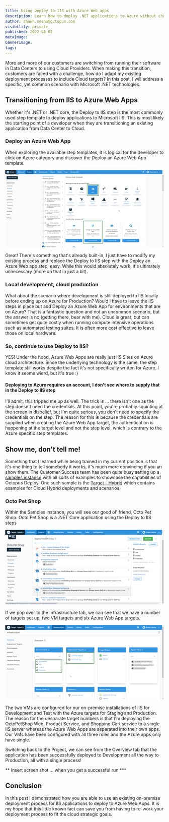 ```yaml
---
title: Using Deploy to IIS with Azure Web apps
description: Learn how to deploy .NET applications to Azure without changing your on premise process
author: shawn.sesna@octopus.com
visibility: private
published: 2022-06-02
metaImage: 
bannerImage: 
tags:
---
```


More and more of our customers are switching from running their software in Data Centers to using Cloud Providers.  When making this transition, customers are faced with a challenge, how do I adapt my existing deployment processes to include Cloud targets?  In this post, I will address a specific, yet common scenario with Microsoft .NET technologies.

## Transitioning from IIS to Azure Web Apps
Whether it's .NET or .NET core, the Deploy to IIS step is the most commonly used step template to deploy applications to Microsoft IIS.  This is most likely the starting point of a developer when they are transitioning an existing application from Data Center to Cloud.  

### Deploy an Azure Web App
When exploring the available step templates, it is logical for the developer to click on Azure category and discover the Deploy an Azure Web App template.

![](octopus-templates-azure-web-app.png)

Great!  There's something that's already built-in, I just have to modify my existing process and replace the Deploy to IIS step with the Deploy an Azure Web app step, easy.  While this would absolutely work, it's ultimately unnecessary (more on that in just a bit).

### Local development, cloud production
What about the scenario where development is still deployed to IIS locally before ending up on Azure for Production?  Would I have to leave the IIS steps in place but add Deploy an Azure Web App for environments that are on Azure?  That is a fantastic question and not an uncommon scenario, but the answer is no (getting there, bear with me).  Cloud is great, but can sometimes get quite costly when running compute intensive operations such as automated testing suites.  It is often more cost effective to leave those on local hardware.

### So, continue to use Deploy to IIS?
YES!  Under the hood, Azure Web Apps are really just IIS Sites on Azure cloud architecture.  Since the underlying technology is the same, the step template still works despite the fact it's not specifically written for Azure.  I know it seems wierd, but it's true :)

#### Deploying to Azure requires an account, I don't see where to supply that in the Deploy to IIS step
I'll admit, this tripped me up as well.  The trick is ... there isn't one as the step doesn't need the credentials. At this point, you're probably squinting at the screen in disbelief, but I'm quite serious, you don't need to specify the credentials on the step.  The reason for this is because the credentials are supplied when creating the Azure Web App target, the authentication is happening at the target level and not the step level, which is contrary to the Azure specific step templates.

## Show me, don't tell me!
Something that I learned while being trained in my current position is that it's one thing to tell somebody it works, it's much more convincing if you an show them.  The Customer Success team has been quite busy setting up a [samples instance](https://samples.octopus.app) with all sorts of examples to showcase the capabilities of Octopus Deploy.  One such sample is the [Target - Hybrid](https://samples.octopus.app/app#/Spaces-342) which contains examples for Cloud Hybrid deployments and scenarios.

### Octo Pet Shop
Within the Samples instance, you will see our good ol' friend, Octo Pet Shop.  Octo Pet Shop is a .NET Core application using the Deploy to IIS steps

![](octopus-projects-octopetshop-process.png)

If we pop over to the Infrastructure tab, we can see that we have a number of targets set up, two VM targets and six Azure Web App targets.

![](octopus-infrastructure.png)

The two VMs are configured for our on-premise installations of IIS for Development and Test with the Azure targets for Staging and Production.  The reason for the desparate target numbers is that I'm deploying the OctoPetShop Web, Product Service, and Shopping Cart service to a single IIS server whereas the Azure Web Apps are separated into their own apps.  Our VMs have been configured with all three roles and the Azure apps only have single.

Switching back to the Project, we can see from the Overview tab that the application has been successfully deployed to Development all the way to Production, all with a single process!


** Insert screen shot ... when you get a successful run ***

## Conclusion
In this post I demonstrated how you are able to use an existing on-premise deployment process for IIS applications to deploy to Azure Web Apps.  It is my hope that this little known fact can save you from having to re-work your deployment process to fit the cloud strategic goals.